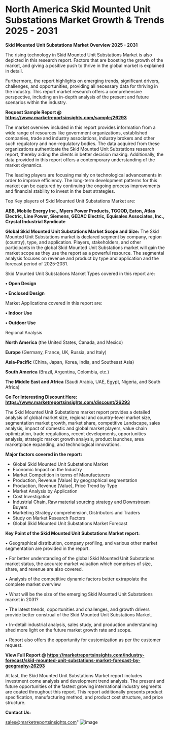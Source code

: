  # North America Skid Mounted Unit Substations Market Growth & Trends 2025 - 2031

<Strong> Skid Mounted Unit Substations Market Overview 2025 - 2031</strong>

The rising technology in Skid Mounted Unit Substations Market is also depicted in this research report. Factors that are boosting the growth of the market, and giving a positive push to thrive in the global market is explained in detail.

Furthermore, the report highlights on emerging trends, significant drivers, challenges, and opportunities, providing all necessary data for thriving in the industry. This report market research offers a comprehensive perspective, including an in-depth analysis of the present and future scenarios within the industry.

<strong>Request Sample Report @ <a href=https://www.marketreportsinsights.com/sample/26293>https://www.marketreportsinsights.com/sample/26293</a></strong>

The market overview included in this report provides information from a wide range of resources like government organizations, established companies, trade and industry associations, industry brokers and other such regulatory and non-regulatory bodies. The data acquired from these organizations authenticate the Skid Mounted Unit Substations research report, thereby aiding the clients in better decision making. Additionally, the data provided in this report offers a contemporary understanding of the market dynamics.

The leading players are focusing mainly on technological advancements in order to improve efficiency. The long-term development patterns for this market can be captured by continuing the ongoing process improvements and financial stability to invest in the best strategies.

Top Key players of Skid Mounted Unit Substations Market are:

<strong>ABB, Mobile Energy Inc., Myers Power Products, TGOOD, Eaton, Atlas Electric, Line Power, Siemens, GEDAC Electric, Equisales Associates, Inc., Crystal Industrial Syndicate</strong>

<strong><b>Global Skid Mounted Unit Substations Market Scope and Size:</b></strong>
The Skid Mounted Unit Substations market is declared segment by company, region (country), type, and application. Players, stakeholders, and other participants in the global Skid Mounted Unit Substations market will gain the market scope as they use the report as a powerful resource. The segmental analysis focuses on revenue and product by type and application and the forecast period of 2025-2031.

Skid Mounted Unit Substations Market Types covered in this report are:

<strong>• Open Design

• Enclosed Design</strong>

Market Applications covered in this report are:

<strong>• Indoor Use

• Outdoor Use</strong> 

Regional Analysis

<strong>North America</strong> (the United States, Canada, and Mexico)

<strong>Europe</strong> (Germany, France, UK, Russia, and Italy)

<strong>Asia-Pacific</strong> (China, Japan, Korea, India, and Southeast Asia)

<strong>South America</strong> (Brazil, Argentina, Colombia, etc.)

<strong>The Middle East and Africa</strong> (Saudi Arabia, UAE, Egypt, Nigeria, and South Africa)

<strong>Go For Interesting Discount Here: <a href=https://www.marketreportsinsights.com/discount/26293>https://www.marketreportsinsights.com/discount/26293</a></strong>

The Skid Mounted Unit Substations market report provides a detailed analysis of global market size, regional and country-level market size, segmentation market growth, market share, competitive Landscape, sales analysis, impact of domestic and global market players, value chain optimization, trade regulations, recent developments, opportunities analysis, strategic market growth analysis, product launches, area marketplace expanding, and technological innovations.

<strong><b>Major factors covered in the report:</b></strong>
<ul>
  <li>Global Skid Mounted Unit Substations Market </li>
  <li>Economic Impact on the Industry</li>
  <li>Market Competition in terms of Manufacturers</li>
  <li>Production, Revenue (Value) by geographical segmentation</li>
  <li>Production, Revenue (Value), Price Trend by Type</li>
  <li>Market Analysis by Application</li>
  <li>Cost Investigation</li>
  <li>Industrial Chain, Raw material sourcing strategy and Downstream Buyers</li>
  <li>Marketing Strategy comprehension, Distributors and Traders</li>
  <li>Study on Market Research Factors</li>
  <li>Global Skid Mounted Unit Substations Market Forecast</li>
</ul>

<strong><b>Key Point of the Skid Mounted Unit Substations Market report:</b></strong>

• Geographical distribution, company profiling, and various other market segmentation are provided in the report.

• For better understanding of the global Skid Mounted Unit Substations market status, the accurate market valuation which comprises of size, share, and revenue are also covered.

• Analysis of the competitive dynamic factors better extrapolate the complete market overview

• What will be the size of the emerging Skid Mounted Unit Substations market in 2031?

• The latest trends, opportunities and challenges, and growth drivers provide better construal of the Skid Mounted Unit Substations Market.

• In-detail industrial analysis, sales study, and production understanding shed more light on the future market growth rate and scope.

• Report also offers the opportunity for customization as per the customer request.

<strong><b>View Full Report @ <a href=https://marketreportsinsights.com/industry-forecast/skid-mounted-unit-substations-market-forecast-by-geography-26293>https://marketreportsinsights.com/industry-forecast/skid-mounted-unit-substations-market-forecast-by-geography-26293</a></b></strong>


At last, the Skid Mounted Unit Substations Market report includes investment come analysis and development trend analysis. The present and future opportunities of the fastest growing international industry segments are coated throughout this report. This report additionally presents product specification, manufacturing method, and product cost structure, and price structure.

<strong>Contact Us:</strong>

sales@marketreportsinsights.com"
![image](https://github.com/user-attachments/assets/9b72161d-ee9b-4e83-ad77-58b6bfe542f7)
